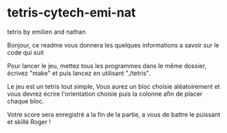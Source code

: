 # tetris-cytech-emi-nat
tetris by emilien and nathan

Bonjour, ce readme vous donnera les quelques informations a savoir sur le code qui suit

Pour lancer le jeu, mettez tous les programmes dans le même dossier, écrivez "make" et puis lancez en utilisant "./tetris".

Le jeu est un tetris tout simple,
Vous aurez un bloc choisie aléatoirement et vous devrez écrire l'orientation choisie puis la colonne afin de placer chaque bloc.

Votre score sera enregistré a la fin de la partie, a vous de battre le puissant et skillé Roger !
